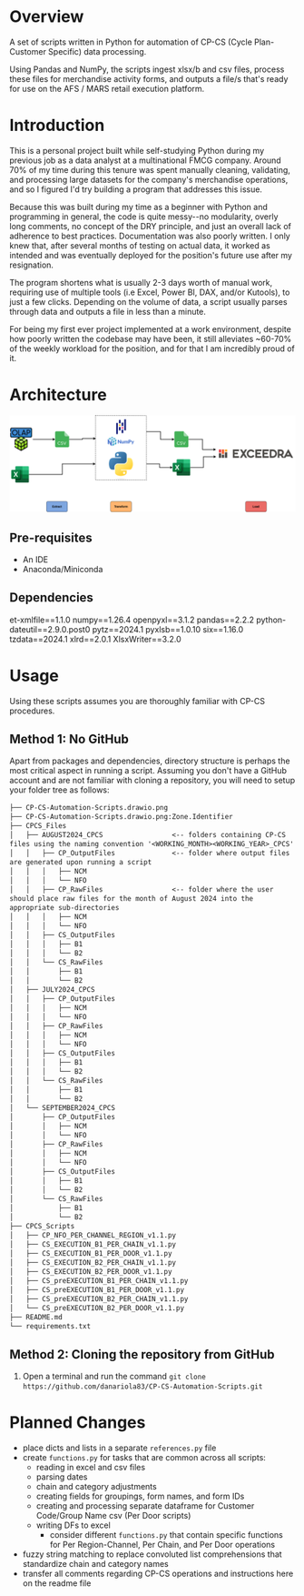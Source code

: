 # Overview
A set of scripts written in Python for automation of CP-CS (Cycle Plan-Customer Specific) data processing.

Using Pandas and NumPy, the scripts ingest xlsx/b and csv files, process these files for merchandise activity forms, and outputs a file/s that's ready for use on the AFS / MARS retail execution platform.

# Introduction
This is a personal project built while self-studying Python during my previous job as a data analyst at a multinational FMCG company. Around 70% of my time during this tenure was spent manually cleaning, validating, and processing large datasets for the company's merchandise operations, and so I figured I'd try building a program that addresses this issue.

Because this was built during my time as a beginner with Python and programming in general, the code is quite messy--no modularity, overly long comments, no concept of the DRY principle, and just an overall lack of adherence to best practices. Documentation was also poorly written. I only knew that, after several months of testing on actual data, it worked as intended and was eventually deployed for the position's future use after my resignation.

The program shortens what is usually 2-3 days worth of manual work, requiring use of multiple tools (i.e Excel, Power BI, DAX, and/or Kutools), to just a few clicks. Depending on the volume of data, a script usually parses through data and outputs a file in less than a minute. 

For being my first ever project implemented at a work environment, despite how poorly written the codebase may have been, it still alleviates ~60-70% of the weekly workload for the position, and for that I am incredibly proud of it.

# Architecture
![System Architecture](CP-CS-Automation-Scripts.drawio.png)


## Pre-requisites

- An IDE
- Anaconda/Miniconda

## Dependencies

et-xmlfile==1.1.0
numpy==1.26.4
openpyxl==3.1.2
pandas==2.2.2
python-dateutil==2.9.0.post0
pytz==2024.1
pyxlsb==1.0.10
six==1.16.0
tzdata==2024.1
xlrd==2.0.1
XlsxWriter==3.2.0

# Usage

Using these scripts assumes you are thoroughly familiar with CP-CS procedures.

## Method 1: No GitHub
Apart from packages and dependencies, directory structure is perhaps the most critical aspect in running a script. Assuming you don't have a GitHub account and are not familiar with cloning a repository, you will need to setup your folder tree as follows:
```
├── CP-CS-Automation-Scripts.drawio.png
├── CP-CS-Automation-Scripts.drawio.png:Zone.Identifier
├── CPCS_Files
│   ├── AUGUST2024_CPCS                 <-- folders containing CP-CS files using the naming convention '<WORKING_MONTH><WORKING_YEAR>_CPCS'
│   │   ├── CP_OutputFiles              <-- folder where output files are generated upon running a script
│   │   │   ├── NCM
│   │   │   └── NFO
│   │   ├── CP_RawFiles                 <-- folder where the user should place raw files for the month of August 2024 into the appropriate sub-directories
│   │   │   ├── NCM
│   │   │   └── NFO
│   │   ├── CS_OutputFiles
│   │   │   ├── B1
│   │   │   └── B2
│   │   └── CS_RawFiles
│   │       ├── B1
│   │       └── B2
│   ├── JULY2024_CPCS
│   │   ├── CP_OutputFiles
│   │   │   ├── NCM
│   │   │   └── NFO
│   │   ├── CP_RawFiles
│   │   │   ├── NCM
│   │   │   └── NFO
│   │   ├── CS_OutputFiles
│   │   │   ├── B1
│   │   │   └── B2
│   │   └── CS_RawFiles
│   │       ├── B1
│   │       └── B2
│   └── SEPTEMBER2024_CPCS
│       ├── CP_OutputFiles
│       │   ├── NCM
│       │   └── NFO
│       ├── CP_RawFiles
│       │   ├── NCM
│       │   └── NFO
│       ├── CS_OutputFiles
│       │   ├── B1
│       │   └── B2
│       └── CS_RawFiles
│           ├── B1
│           └── B2
├── CPCS_Scripts
│   ├── CP_NFO_PER_CHANNEL_REGION_v1.1.py
│   ├── CS_EXECUTION_B1_PER_CHAIN_v1.1.py
│   ├── CS_EXECUTION_B1_PER_DOOR_v1.1.py
│   ├── CS_EXECUTION_B2_PER_CHAIN_v1.1.py
│   ├── CS_EXECUTION_B2_PER_DOOR_v1.1.py
│   ├── CS_preEXECUTION_B1_PER_CHAIN_v1.1.py
│   ├── CS_preEXECUTION_B1_PER_DOOR_v1.1.py
│   ├── CS_preEXECUTION_B2_PER_CHAIN_v1.1.py
│   └── CS_preEXECUTION_B2_PER_DOOR_v1.1.py
├── README.md
└── requirements.txt
```

## Method 2: Cloning the repository from GitHub

1. Open a terminal and run the command `git clone https://github.com/danariola83/CP-CS-Automation-Scripts.git`


# Planned Changes

- place dicts and lists in a separate `references.py` file
- create `functions.py` for tasks that are common across all scripts:
    - reading in excel and csv files
    - parsing dates
    - chain and category adjustments
    - creating fields for groupings, form names, and form IDs
    - creating and processing separate dataframe for Customer Code/Group Name csv (Per Door scripts)
    - writing DFs to excel
        - consider different `functions.py` that contain specific functions for Per Region-Channel, Per Chain, and Per Door operations
- fuzzy string matching to replace convoluted list comprehensions that standardize chain and category names
- transfer all comments regarding CP-CS operations and instructions here on the readme file